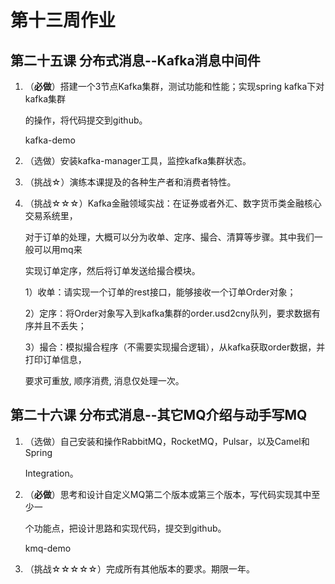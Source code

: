 # 第十三周作业

## 第二十五课 分布式消息--Kafka消息中间件

1. （**必做**）搭建一个3节点Kafka集群，测试功能和性能；实现spring kafka下对kafka集群 

   的操作，将代码提交到github。 

   kafka-demo

2. （选做）安装kafka-manager工具，监控kafka集群状态。 

3. （挑战☆）演练本课提及的各种生产者和消费者特性。 

4. （挑战☆☆☆）Kafka金融领域实战：在证券或者外汇、数字货币类金融核心交易系统里， 

   对于订单的处理，大概可以分为收单、定序、撮合、清算等步骤。其中我们一般可以用mq来 

   实现订单定序，然后将订单发送给撮合模块。 

   1）收单：请实现一个订单的rest接口，能够接收一个订单Order对象； 

   2）定序：将Order对象写入到kafka集群的order.usd2cny队列，要求数据有序并且不丢失； 

   3）撮合：模拟撮合程序（不需要实现撮合逻辑），从kafka获取order数据，并打印订单信息， 

   要求可重放, 顺序消费, 消息仅处理一次。

## 第二十六课 分布式消息--其它MQ介绍与动手写MQ

1. （选做）自己安装和操作RabbitMQ，RocketMQ，Pulsar，以及Camel和Spring 

   Integration。 

2. （**必做**）思考和设计自定义MQ第二个版本或第三个版本，写代码实现其中至少一 

   个功能点，把设计思路和实现代码，提交到github。 

   kmq-demo

3. （挑战☆☆☆☆☆）完成所有其他版本的要求。期限一年。
